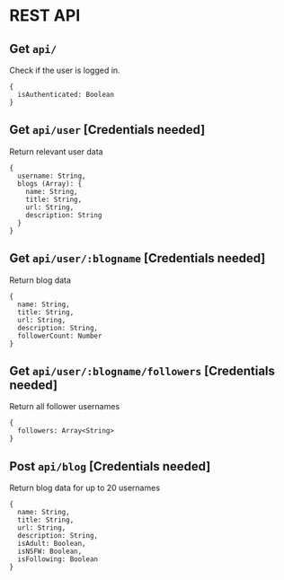 # REST API

## Get `api/`
Check if the user is logged in.
```
{
  isAuthenticated: Boolean
}
```

## Get `api/user` [Credentials needed]
Return relevant user data
```
{
  username: String,
  blogs (Array): {
    name: String,
    title: String,
    url: String,
    description: String
  }
}
```

## Get `api/user/:blogname` [Credentials needed]
Return blog data
```
{
  name: String,
  title: String,
  url: String,
  description: String,
  followerCount: Number
}
```


## Get `api/user/:blogname/followers` [Credentials needed]
Return all follower usernames
```
{
  followers: Array<String>
}
```

## Post `api/blog` [Credentials needed]
Return blog data for up to 20 usernames
```
{
  name: String,
  title: String,
  url: String,
  description: String,
  isAdult: Boolean,
  isNSFW: Boolean,
  isFollowing: Boolean
}
```
